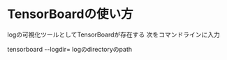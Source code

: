 # TensorBoardの使い方

logの可視化ツールとしてTensorBoardが存在する
次をコマンドラインに入力

tensorboard --logdir= logのdirectoryのpath
